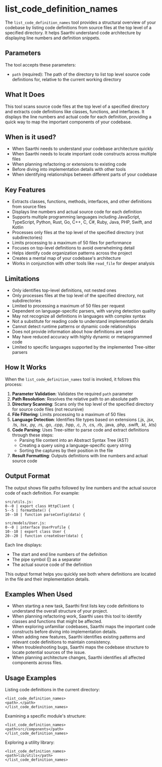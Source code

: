 # list_code_definition_names

The `list_code_definition_names` tool provides a structural overview of your codebase by listing code definitions from source files at the top level of a specified directory. It helps Saarthi understand code architecture by displaying line numbers and definition snippets.

## Parameters

The tool accepts these parameters:

- `path` (required): The path of the directory to list top level source code definitions for, relative to the current working directory

## What It Does

This tool scans source code files at the top level of a specified directory and extracts code definitions like classes, functions, and interfaces. It displays the line numbers and actual code for each definition, providing a quick way to map the important components of your codebase.

## When is it used?

- When Saarthi needs to understand your codebase architecture quickly
- When Saarthi needs to locate important code constructs across multiple files
- When planning refactoring or extensions to existing code
- Before diving into implementation details with other tools
- When identifying relationships between different parts of your codebase

## Key Features

- Extracts classes, functions, methods, interfaces, and other definitions from source files
- Displays line numbers and actual source code for each definition
- Supports multiple programming languages including JavaScript, TypeScript, Python, Rust, Go, C++, C, C#, Ruby, Java, PHP, Swift, and Kotlin
- Processes only files at the top level of the specified directory (not subdirectories)
- Limits processing to a maximum of 50 files for performance
- Focuses on top-level definitions to avoid overwhelming detail
- Helps identify code organization patterns across the project
- Creates a mental map of your codebase's architecture
- Works in conjunction with other tools like `read_file` for deeper analysis

## Limitations

- Only identifies top-level definitions, not nested ones
- Only processes files at the top level of the specified directory, not subdirectories
- Limited to processing a maximum of 50 files per request
- Dependent on language-specific parsers, with varying detection quality
- May not recognize all definitions in languages with complex syntax
- Not a substitute for reading code to understand implementation details
- Cannot detect runtime patterns or dynamic code relationships
- Does not provide information about how definitions are used
- May have reduced accuracy with highly dynamic or metaprogrammed code
- Limited to specific languages supported by the implemented Tree-sitter parsers

## How It Works

When the `list_code_definition_names` tool is invoked, it follows this process:

1. **Parameter Validation**: Validates the required `path` parameter
2. **Path Resolution**: Resolves the relative path to an absolute path
3. **Directory Scanning**: Scans only the top level of the specified directory for source code files (not recursive)
4. **File Filtering**: Limits processing to a maximum of 50 files
5. **Language Detection**: Identifies file types based on extensions (.js, .jsx, .ts, .tsx, .py, .rs, .go, .cpp, .hpp, .c, .h, .cs, .rb, .java, .php, .swift, .kt, .kts)
6. **Code Parsing**: Uses Tree-sitter to parse code and extract definitions through these steps:
   - Parsing file content into an Abstract Syntax Tree (AST)
   - Creating a query using a language-specific query string
   - Sorting the captures by their position in the file
7. **Result Formatting**: Outputs definitions with line numbers and actual source code

## Output Format

The output shows file paths followed by line numbers and the actual source code of each definition. For example:

```
src/utils.js:
0--0 | export class HttpClient {
5--5 | formatDate() {
10--10 | function parseConfig(data) {

src/models/User.js:
0--0 | interface UserProfile {
10--10 | export class User {
20--20 | function createUser(data) {
```

Each line displays:
- The start and end line numbers of the definition
- The pipe symbol (|) as a separator
- The actual source code of the definition

This output format helps you quickly see both where definitions are located in the file and their implementation details.

## Examples When Used

- When starting a new task, Saarthi first lists key code definitions to understand the overall structure of your project.
- When planning refactoring work, Saarthi uses this tool to identify classes and functions that might be affected.
- When exploring unfamiliar codebases, Saarthi maps the important code constructs before diving into implementation details.
- When adding new features, Saarthi identifies existing patterns and relevant code definitions to maintain consistency.
- When troubleshooting bugs, Saarthi maps the codebase structure to locate potential sources of the issue.
- When planning architecture changes, Saarthi identifies all affected components across files.

## Usage Examples

Listing code definitions in the current directory:
```
<list_code_definition_names>
<path>.</path>
</list_code_definition_names>
```

Examining a specific module's structure:
```
<list_code_definition_names>
<path>src/components</path>
</list_code_definition_names>
```

Exploring a utility library:
```
<list_code_definition_names>
<path>lib/utils</path>
</list_code_definition_names>
```
